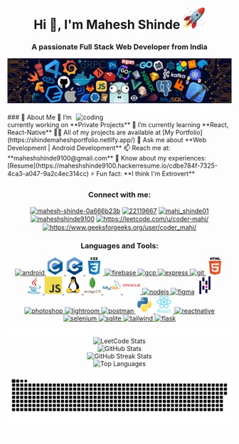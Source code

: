 <h1 align="center">Hi 👋, I'm Mahesh Shinde   <img src="/assets/stats.gif" width="50"></h1>
<h3 align="center">A passionate Full Stack Web Developer from India</h3>

<a href="#" onclick="return false;">
  <img alt="MasterHead" src="/assets/header.png">
</a>
<br/>
<a href="#" onclick="return false;">
  <img alt="GIF Example" src="/assets/CLine.gif">
</a>

<a href="#" onclick="return false;">
  <img align="right" alt="coding" width="350" src="https://i.pinimg.com/originals/ce/69/4f/ce694f560636dffcf42ecf40d4f2f962.gif">
</a>
### 🌟 About Me  
🔭 I’m currently working on **Private Projects**  
🌱 I’m currently learning **React, React-Native**  
👨‍💻 All of my projects are available at [My Portfolio](https://shindemaheshportfolio.netlify.app/)  
💬 Ask me about **Web Development | Android Development**  
📫 Reach me at: **maheshshinde9100@gmail.com**  
📄 Know about my experiences: [Resume](https://maheshshinde9100.hackerresume.io/cdbe784f-7325-4ca3-a047-9a2c4ec314cc)  
⚡ Fun fact: **I think I'm Extrovert**  
<br/>
<h3 align="center">Connect with me:</h3>
<p align="center">
<a href="https://linkedin.com/in/mahesh-shinde-0a666b23b" target="blank"><img align="center" src="https://raw.githubusercontent.com/rahuldkjain/github-profile-readme-generator/master/src/images/icons/Social/linked-in-alt.svg" alt="mahesh-shinde-0a666b23b" height="30" width="40" /></a>
<a href="https://stackoverflow.com/users/22119667" target="blank"><img align="center" src="https://raw.githubusercontent.com/rahuldkjain/github-profile-readme-generator/master/src/images/icons/Social/stack-overflow.svg" alt="22119667" height="30" width="40" /></a>
<!-- <a href="https://kaggle.com/https://www.kaggle.com/mahesh9100" target="blank"><img align="center" src="https://raw.githubusercontent.com/rahuldkjain/github-profile-readme-generator/master/src/images/icons/Social/kaggle.svg" alt="https://www.kaggle.com/mahesh9100" height="30" width="40" /></a> -->
<a href="https://instagram.com/mahi_shinde01" target="blank"><img align="center" src="https://raw.githubusercontent.com/rahuldkjain/github-profile-readme-generator/master/src/images/icons/Social/instagram.svg" alt="mahi_shinde01" height="30" width="40" /></a>
<a href="https://www.hackerrank.com/maheshshinde9100" target="blank"><img align="center" src="https://raw.githubusercontent.com/rahuldkjain/github-profile-readme-generator/master/src/images/icons/Social/hackerrank.svg" alt="maheshshinde9100" height="30" width="40" /></a>
<a href="https://www.leetcode.com/https://leetcode.com/u/coder-mahi/" target="blank"><img align="center" src="https://raw.githubusercontent.com/rahuldkjain/github-profile-readme-generator/master/src/images/icons/Social/leet-code.svg" alt="https://leetcode.com/u/coder-mahi/" height="30" width="40" /></a>
<a href="https://auth.geeksforgeeks.org/user/https://www.geeksforgeeks.org/user/coder_mahi/" target="blank"><img align="center" src="https://raw.githubusercontent.com/rahuldkjain/github-profile-readme-generator/master/src/images/icons/Social/geeks-for-geeks.svg" alt="https://www.geeksforgeeks.org/user/coder_mahi/" height="30" width="40" /></a>
</p>

<h3 align="center">Languages and Tools:</h3>
<p align="center"> 
<a href="https://developer.android.com" target="_blank" rel="noreferrer"> <img src="https://www.svgrepo.com/show/475631/android-color.svg" alt="android" width="40" height="40"/> </a> 
<a href="https://www.cprogramming.com/" target="_blank" rel="noreferrer"> <img src="https://raw.githubusercontent.com/devicons/devicon/master/icons/c/c-original.svg" alt="c" width="40" height="40"/> </a> 
<a href="https://www.w3schools.com/cpp/" target="_blank" rel="noreferrer"> <img src="https://raw.githubusercontent.com/devicons/devicon/master/icons/cplusplus/cplusplus-original.svg" alt="cplusplus" width="40" height="40"/> </a>
<a href="https://www.w3schools.com/css/" target="_blank" rel="noreferrer"> <img src="https://raw.githubusercontent.com/devicons/devicon/master/icons/css3/css3-original-wordmark.svg" alt="css3" width="40" height="40"/> </a> 
<a href="https://firebase.google.com/" target="_blank" rel="noreferrer"> <img src="https://www.vectorlogo.zone/logos/firebase/firebase-icon.svg" alt="firebase" width="40" height="40"/> </a> 
<a href="https://cloud.google.com" target="_blank" rel="noreferrer"> <img src="https://www.vectorlogo.zone/logos/google_cloud/google_cloud-icon.svg" alt="gcp" width="40" height="40"/> </a> 
<a href="https://expressjs.com/" target="_blank" rel="noreferrer"> <img src="https://www.svgrepo.com/show/330398/express.svg" alt="express" width="40" height="40"/> </a>  
<a href="https://git-scm.com/" target="_blank" rel="noreferrer"> <img src="https://www.vectorlogo.zone/logos/git-scm/git-scm-icon.svg" alt="git" width="40" height="40"/> </a> 
<a href="https://www.w3.org/html/" target="_blank" rel="noreferrer"> <img src="https://raw.githubusercontent.com/devicons/devicon/master/icons/html5/html5-original-wordmark.svg" alt="html5" width="40" height="40"/> </a> 
<a href="https://www.java.com" target="_blank" rel="noreferrer"> <img src="https://raw.githubusercontent.com/devicons/devicon/master/icons/java/java-original.svg" alt="java" width="40" height="40"/> </a> 
<a href="https://developer.mozilla.org/en-US/docs/Web/JavaScript" target="_blank" rel="noreferrer"> <img src="https://raw.githubusercontent.com/devicons/devicon/master/icons/javascript/javascript-original.svg" alt="javascript" width="40" height="40"/> </a> 
<a href="https://www.linux.org/" target="_blank" rel="noreferrer"> <img src="https://raw.githubusercontent.com/devicons/devicon/master/icons/linux/linux-original.svg" alt="linux" width="40" height="40"/> </a> 
<a href="https://www.mongodb.com/" target="_blank" rel="noreferrer"> <img src="https://raw.githubusercontent.com/devicons/devicon/master/icons/mongodb/mongodb-original-wordmark.svg" alt="mongodb" width="40" height="40"/> </a> 
<a href="https://www.mysql.com/" target="_blank" rel="noreferrer"> <img src="https://raw.githubusercontent.com/devicons/devicon/master/icons/mysql/mysql-original-wordmark.svg" alt="mysql" width="40" height="40"/> </a> 
<a href="https://www.oracle.com/" target="_blank" rel="noreferrer"> <img src="https://raw.githubusercontent.com/devicons/devicon/master/icons/oracle/oracle-original.svg" alt="oracle" width="40" height="40"/> </a> 
<a href="https://nodejs.org" target="_blank" rel="noreferrer"> <img src="https://www.svgrepo.com/show/303658/nodejs-1-logo.svg" alt="nodejs" width="40" height="40"/> </a> 
<a href="https://www.figma.com/" target="_blank" rel="noreferrer"> <img src="https://www.vectorlogo.zone/logos/figma/figma-icon.svg" alt="figma" width="40" height="40"/></a> 
<a href="https://pandas.pydata.org/" target="_blank" rel="noreferrer"> <img src="https://raw.githubusercontent.com/devicons/devicon/2ae2a900d2f041da66e950e4d48052658d850630/icons/pandas/pandas-original.svg" alt="pandas" width="40" height="40"/> </a> <a href="https://www.photoshop.com/en" target="_blank" rel="noreferrer"> <img src="https://www.svgrepo.com/show/373968/photoshop.svg" alt="photoshop" width="40" height="40"/> </a> 
<a href="https://lightroom.adobe.com/" target="_blank" rel="noreferrer"> <img src="https://www.svgrepo.com/show/452145/adobe-lightroom.svg" alt="lightroom" width="40" height="40"/> </a> 
<a href="https://postman.com" target="_blank" rel="noreferrer"> <img src="https://www.vectorlogo.zone/logos/getpostman/getpostman-icon.svg" alt="postman" width="40" height="40"/> </a> 
<a href="https://www.python.org" target="_blank" rel="noreferrer"> <img src="https://raw.githubusercontent.com/devicons/devicon/master/icons/python/python-original.svg" alt="python" width="40" height="40"/> </a> 
<a href="https://reactjs.org/" target="_blank" rel="noreferrer"> <img src="https://raw.githubusercontent.com/devicons/devicon/master/icons/react/react-original-wordmark.svg" alt="react" width="40" height="40"/> </a> 
<a href="https://reactnative.dev/" target="_blank" rel="noreferrer"> <img src="https://reactnative.dev/img/header_logo.svg" alt="reactnative" width="40" height="40"/> </a> <a href="https://www.selenium.dev" target="_blank" rel="noreferrer"> <img src="https://raw.githubusercontent.com/detain/svg-logos/780f25886640cef088af994181646db2f6b1a3f8/svg/selenium-logo.svg" alt="selenium" width="40" height="40"/> </a> 
<a href="https://www.sqlite.org/" target="_blank" rel="noreferrer"> <img src="https://www.vectorlogo.zone/logos/sqlite/sqlite-icon.svg" alt="sqlite" width="40" height="40"/> </a> 
<a href="https://tailwindcss.com/" target="_blank" rel="noreferrer"> <img src="https://www.vectorlogo.zone/logos/tailwindcss/tailwindcss-icon.svg" alt="tailwind" width="40" height="40"/> </a> 
<a href="https://flask.palletsprojects.com/" target="_blank" rel="noreferrer"> <img src="https://www.svgrepo.com/show/508915/flask.svg" alt="flask" width="40" height="40"/> </a></p>

<!-- ![GIF Example](/assets/CLine.gif) -->
<div align="center">
    <img src="/assets/CLine.gif" alt="GIF Example">
</div>
<div align="center">
<img src="https://leetcode.card.workers.dev/coder-mahi?theme=auto&font=baloo&extension=null" alt="LeetCode Stats"/>
  </div>
<div align="center">
    <img src="https://github-readme-stats.vercel.app/api?username=coder-mahi&theme=dark&hide_border=false&include_all_commits=true&count_private=false" alt="GitHub Stats" /><br/>
    <img src="https://github-readme-streak-stats.herokuapp.com/?user=coder-mahi&theme=dark&hide_border=false" alt="GitHub Streak Stats" /><br/>
    <img src="https://github-readme-stats.vercel.app/api/top-langs/?username=coder-mahi&theme=dark&hide_border=false&include_all_commits=true&count_private=false&layout=compact" alt="Top Languages" />
</div>
<br/>
<!-- <p align="left"> <img src="https://raw.githubusercontent.com/Platane/snk/output/github-contribution-grid-snake.svg" alt="coder-mahi" /> </p>  -->

<!-- ![SVG Example](/assets/github-snake.svg) -->
<div align="center">
    <img src="/assets/github-snake.svg" alt="SVG Example">
</div>

![GIF Example](/assets/CLine.gif)
